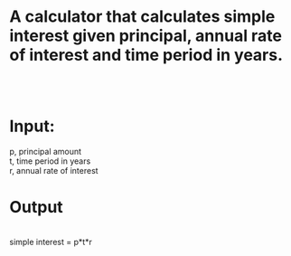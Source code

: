 # A calculator that calculates simple interest given principal, annual rate of interest and time period in years.
<br>
<br>
<h1>Input:</h1>
   p, principal amount
   <br>
   t, time period in years
   <br>
   r, annual rate of interest
   <br>
<h1>Output</h1>
<br>
   simple interest = p*t*r


